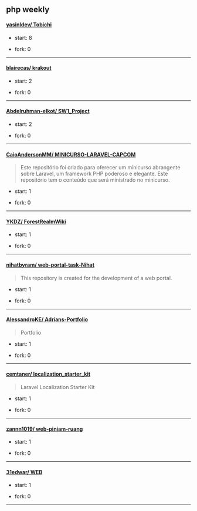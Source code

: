 ## php weekly

#### [yasinldev/ Tobichi](https://github.com/yasinldev/Tobichi)
>  
+ start: 8
+ fork: 0
---
#### [blairecas/ krakout](https://github.com/blairecas/krakout)
>  
+ start: 2
+ fork: 0
---
#### [Abdelruhman-elkot/ SW1_Project](https://github.com/Abdelruhman-elkot/SW1_Project)
>  
+ start: 2
+ fork: 0
---
#### [CaioAndersonMM/ MINICURSO-LARAVEL-CAPCOM](https://github.com/CaioAndersonMM/MINICURSO-LARAVEL-CAPCOM)
>  Este repositório foi criado para oferecer um minicurso abrangente sobre Laravel, um framework PHP poderoso e elegante. Este repositório tem o conteúdo que será ministrado no minicurso.
+ start: 1
+ fork: 0
---
#### [YKDZ/ ForestRealmWiki](https://github.com/YKDZ/ForestRealmWiki)
>  
+ start: 1
+ fork: 0
---
#### [nihatbyram/ web-portal-task-Nihat](https://github.com/nihatbyram/web-portal-task-Nihat)
>  This repository is created for the development of a web portal.
+ start: 1
+ fork: 0
---
#### [AlessandroKE/ Adrians-Portfolio](https://github.com/AlessandroKE/Adrians-Portfolio)
>  Portfolio
+ start: 1
+ fork: 0
---
#### [cemtaner/ localization_starter_kit](https://github.com/cemtaner/localization_starter_kit)
>  Laravel Localization Starter Kit
+ start: 1
+ fork: 0
---
#### [zannn1019/ web-pinjam-ruang](https://github.com/zannn1019/web-pinjam-ruang)
>  
+ start: 1
+ fork: 0
---
#### [31edwar/ WEB](https://github.com/31edwar/WEB)
>  
+ start: 1
+ fork: 0
---